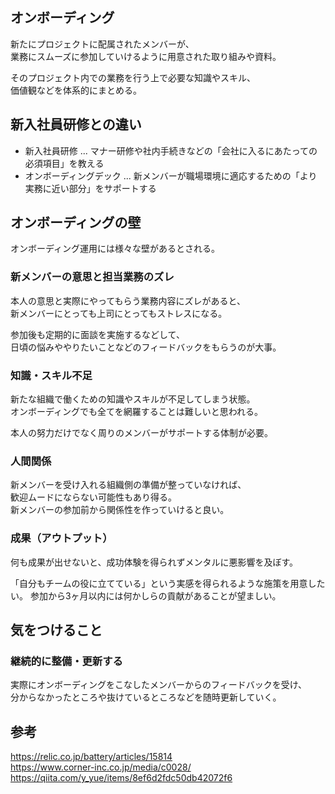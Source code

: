 ## オンボーディング
新たにプロジェクトに配属されたメンバーが、  
業務にスムーズに参加していけるように用意された取り組みや資料。

そのプロジェクト内での業務を行う上で必要な知識やスキル、  
価値観などを体系的にまとめる。

## 新入社員研修との違い
* 新入社員研修 ... マナー研修や社内手続きなどの「会社に入るにあたっての必須項目」を教える
* オンボーディングデック ... 新メンバーが職場環境に適応するための「より実務に近い部分」をサポートする

## オンボーディングの壁
オンボーディング運用には様々な壁があるとされる。

### 新メンバーの意思と担当業務のズレ
本人の意思と実際にやってもらう業務内容にズレがあると、  
新メンバーにとっても上司にとってもストレスになる。

参加後も定期的に面談を実施するなどして、  
日頃の悩みややりたいことなどのフィードバックをもらうのが大事。

### 知識・スキル不足
新たな組織で働くための知識やスキルが不足してしまう状態。  
オンボーディングでも全てを網羅することは難しいと思われる。

本人の努力だけでなく周りのメンバーがサポートする体制が必要。

### 人間関係
新メンバーを受け入れる組織側の準備が整っていなければ、  
歓迎ムードにならない可能性もあり得る。  
新メンバーの参加前から関係性を作っていけると良い。

### 成果（アウトプット）
何も成果が出せないと、成功体験を得られずメンタルに悪影響を及ぼす。  

「自分もチームの役に立てている」という実感を得られるような施策を用意したい。
参加から3ヶ月以内には何かしらの貢献があることが望ましい。

## 気をつけること
### 継続的に整備・更新する
実際にオンボーディングをこなしたメンバーからのフィードバックを受け、  
分からなかったところや抜けているところなどを随時更新していく。

## 参考
https://relic.co.jp/battery/articles/15814  
https://www.corner-inc.co.jp/media/c0028/  
https://qiita.com/y_yue/items/8ef6d2fdc50db42072f6